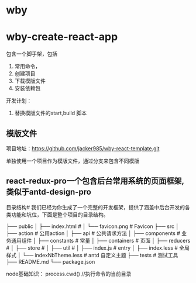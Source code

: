 # wby

# wby-create-react-app

包含一个脚手架，包括
1. 常用命令，
2. 创建项目
2. 下载模版文件
3. 安装依赖包

开发计划：
1. 替换模版文件的start,build 脚本


## 模版文件

项目地址：https://github.com/jacker985/wby-react-template.git

单独使用一个项目作为模版文件，通过分支来包含不同模版


## react-redux-pro一个包含后台常用系统的页面框架, 类似于antd-design-pro

目录结构#
我们已经为你生成了一个完整的开发框架，提供了涵盖中后台开发的各类功能和坑位，下面是整个项目的目录结构。


├── public
│   ├── index.html           # 
│   └── favicon.png          # Favicon
├── src
│   ├── action               # 公用action
│   ├── api                  # 公共请求方法
│   ├── components           # 业务通用组件
│   ├── constants            # 常量
│   ├── containers           # 页面
│   ├── reducers             # 
│   ├── store                # 
│   ├── util                 # 
│   ├── index.js             # entry
│   ├── index.less           # 全局样式
│   └── indexNbTheme.less    # antd 自定义主题
├── tests                    # 测试工具
├── README.md
└── package.json



node基础知识：
process.cwd()   //执行命令的当前目录